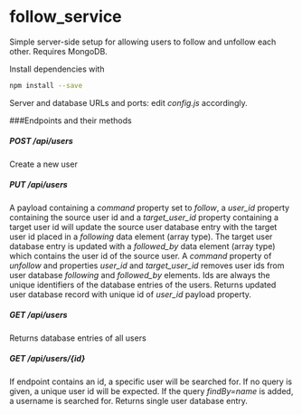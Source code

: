# follow_service
Simple server-side setup for allowing users to follow and unfollow each other. Requires MongoDB.

Install dependencies with
```bash
npm install --save
```

Server and database URLs and ports: edit *config.js* accordingly.

###Endpoints and their methods

##### POST /api/users

Create a new user

##### PUT /api/users

A payload containing a *command* property set to *follow*, a *user_id* property containing the source user id and a *target_user_id* property containing a target user id will update the source user database entry with the target user id placed in a *following* data element (array type). The target user database entry is updated with a *followed_by* data element (array type) which contains the user id of the source user. A *command* property of *unfollow* and properties *user_id* and *target_user_id* removes user ids from user database *following* and *followed_by* elements. Ids are always the unique identifiers of the database entries of the users. Returns updated user database record with unique id of *user_id* payload property.

##### GET /api/users

Returns database entries of all users

##### GET /api/users/{id}

If endpoint contains an id, a specific user will be searched for. If no query is given, a unique user id will be expected. If the query *findBy=name* is added, a username is searched for. Returns single user database entry.


